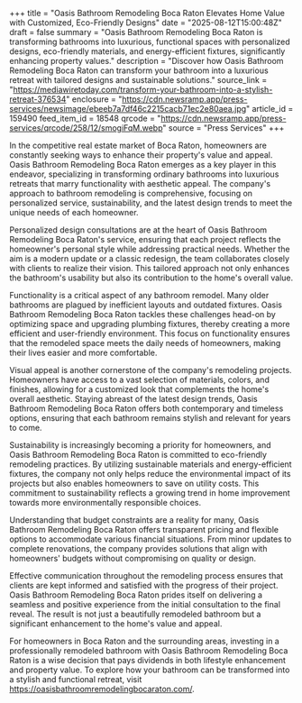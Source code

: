 +++
title = "Oasis Bathroom Remodeling Boca Raton Elevates Home Value with Customized, Eco-Friendly Designs"
date = "2025-08-12T15:00:48Z"
draft = false
summary = "Oasis Bathroom Remodeling Boca Raton is transforming bathrooms into luxurious, functional spaces with personalized designs, eco-friendly materials, and energy-efficient fixtures, significantly enhancing property values."
description = "Discover how Oasis Bathroom Remodeling Boca Raton can transform your bathroom into a luxurious retreat with tailored designs and sustainable solutions."
source_link = "https://mediawiretoday.com/transform-your-bathroom-into-a-stylish-retreat-376534"
enclosure = "https://cdn.newsramp.app/press-services/newsimage/ebeeb7a7df46c2215cacb71ec2e80aea.jpg"
article_id = 159490
feed_item_id = 18548
qrcode = "https://cdn.newsramp.app/press-services/qrcode/258/12/smogiFqM.webp"
source = "Press Services"
+++

<p>In the competitive real estate market of Boca Raton, homeowners are constantly seeking ways to enhance their property's value and appeal. Oasis Bathroom Remodeling Boca Raton emerges as a key player in this endeavor, specializing in transforming ordinary bathrooms into luxurious retreats that marry functionality with aesthetic appeal. The company's approach to bathroom remodeling is comprehensive, focusing on personalized service, sustainability, and the latest design trends to meet the unique needs of each homeowner.</p><p>Personalized design consultations are at the heart of Oasis Bathroom Remodeling Boca Raton's service, ensuring that each project reflects the homeowner's personal style while addressing practical needs. Whether the aim is a modern update or a classic redesign, the team collaborates closely with clients to realize their vision. This tailored approach not only enhances the bathroom's usability but also its contribution to the home's overall value.</p><p>Functionality is a critical aspect of any bathroom remodel. Many older bathrooms are plagued by inefficient layouts and outdated fixtures. Oasis Bathroom Remodeling Boca Raton tackles these challenges head-on by optimizing space and upgrading plumbing fixtures, thereby creating a more efficient and user-friendly environment. This focus on functionality ensures that the remodeled space meets the daily needs of homeowners, making their lives easier and more comfortable.</p><p>Visual appeal is another cornerstone of the company's remodeling projects. Homeowners have access to a vast selection of materials, colors, and finishes, allowing for a customized look that complements the home's overall aesthetic. Staying abreast of the latest design trends, Oasis Bathroom Remodeling Boca Raton offers both contemporary and timeless options, ensuring that each bathroom remains stylish and relevant for years to come.</p><p>Sustainability is increasingly becoming a priority for homeowners, and Oasis Bathroom Remodeling Boca Raton is committed to eco-friendly remodeling practices. By utilizing sustainable materials and energy-efficient fixtures, the company not only helps reduce the environmental impact of its projects but also enables homeowners to save on utility costs. This commitment to sustainability reflects a growing trend in home improvement towards more environmentally responsible choices.</p><p>Understanding that budget constraints are a reality for many, Oasis Bathroom Remodeling Boca Raton offers transparent pricing and flexible options to accommodate various financial situations. From minor updates to complete renovations, the company provides solutions that align with homeowners' budgets without compromising on quality or design.</p><p>Effective communication throughout the remodeling process ensures that clients are kept informed and satisfied with the progress of their project. Oasis Bathroom Remodeling Boca Raton prides itself on delivering a seamless and positive experience from the initial consultation to the final reveal. The result is not just a beautifully remodeled bathroom but a significant enhancement to the home's value and appeal.</p><p>For homeowners in Boca Raton and the surrounding areas, investing in a professionally remodeled bathroom with Oasis Bathroom Remodeling Boca Raton is a wise decision that pays dividends in both lifestyle enhancement and property value. To explore how your bathroom can be transformed into a stylish and functional retreat, visit <a href='https://oasisbathroomremodelingbocaraton.com/' rel='nofollow' target='_blank'>https://oasisbathroomremodelingbocaraton.com/</a>.</p>